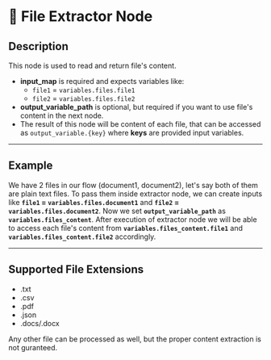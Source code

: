 
# 📘 File Extractor Node

## **Description**
This node is used to read and return file's content.

- **input_map** is required and expects variables like:
  - `file1` = `variables.files.file1`
  - `file2` = `variables.files.file2`
- **output_variable_path** is optional, but required if you want to use file's content in the next node.  
- The result of this node will be content of each file, that can be accessed as `output_variable.{key}` where **keys** are provided input variables.

---

## Example

We have 2 files in our flow (document1, document2), let's say both of them are plain text files. To pass them inside extractor node, we can create inputs like **`file1` = `variables.files.document1`** and **`file2` = `variables.files.document2`**. Now we set **`output_variable_path`** as **`variables.files_content`**. After execution of extractor node we will be able to access each file's content from **`variables.files_content.file1`** and **`variables.files_content.file2`** accordingly.

---

## Supported File Extensions

- .txt
- .csv
- .pdf
- .json
- .docs/.docx

Any other file can be processed as well, but the proper content extraction is not guranteed.
